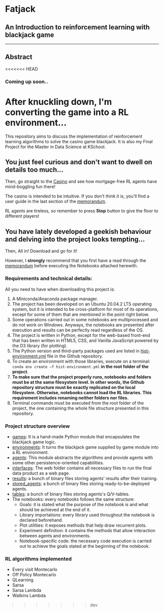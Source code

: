 # Fatjack 
## An Introduction to reinforcement learning with blackjack game
-----
## Abstract

<<<<<<< HEAD
### Coming up soon..
After knuckling down, I'm converting the game into a RL environment...
=======
This repository aims to discuss the implementation of reinforcement learning algorithms to solve the casino game blackjack. It is also my Final
Project for the Master in Data Science at KSchool.

## You just feel curious and don't want to dwell on details too much...

Then, go straight to the [Casino](http://34.77.255.37) and see how mortgage-free RL agents have mind-boggling fun there!

The casino is intended to be intuitive. If you don't think it is, you'll find a user guide in the last section of the [memorandum](../master/Memorandum.pdf).

RL agents are tireless, so remember to press **Stop** button to give the floor to different players!

## You have lately developed a geekish behaviour and delving into the project looks tempting...

Then, All in! Download and go for it!

However, I **strongly** recommend that you first have a read through the [memorandum](../master/Memorandum.pdf) before executing the Notebooks attached herewith.

### Requirements and technical details:

All you need to have when downloading this project is: 

1. A Miniconda/Anaconda package manager. 
2. The project has been developed on an Ubuntu 20.04.2 LTS operating system,
but it is intended to be cross-platform for most of its operations, except for some of them that are mentioned in the point right below. 
3. Some operations carried out in some notebooks are multiprocessed and do not work on Windows.
Anyways, the notebooks are presented after execution and results can be perfectly read regardless of the OS. 
4. The project is written in Python, except for the web-based front-end that has been written in
HTML5, CSS, and Vanilla JavaScript powered by the D3 library (for plotting). 
5. The Python version and third-party packages used are listed in [hist-environment.yml](../master/hist-environment.yml) file in the Github repository.  
6. To create an environment with those libraries, execute on a terminal: `conda env create –f hist-environment.yml` **in the root folder of the project**. 
7. **To make sure that the project properly runs, notebooks and folders must be at the same filesystem level. In other words, the Github repository
structure must be exactly replicated on the local filesystem. Otherwise, notebooks cannot load the RL libraries.
This requirement includes renaming neither folders nor files.** 
8. Terminal commands must be executed from the root folder of the project, the one containing the whole file structure presented in this repository.

### Project structure overview

- [games](../master/games): It is a hand-made Python module that encapsulates the blackjack game logic.
- [environments](../master/environments): It turns the blackjack game supplied by game module into a RL environment.
- [agents](../master/agents): This module abstracts the algorithms and provide agents with some other persistence-oriented capabilities.
- [interfaces](../master/interfaces): The web folder contains all necessary files to run the final data product as a web page.
- [results](../master/results): a bunch of binary files storing agents’ results after their training.
- [stored_agents](../master/stored_agents): a bunch of binary files storing ready-to-be-deployed agents.
- [tables](../master/tables): a bunch of binary files storing agents's Q/V-tables.
- The notebooks: every notebooks follows the same structure:
  * Goals: it is stated what the purpose of the notebook is and what should be achieved at the end of it. 
  * Library importations: every library used throughout the notebook is declared beforehand. 
  * Plot utilities: it exposes methods that help draw recurrent plots. 
  * Experiment definition: it contains the methods that allow interaction between agents and environments.  
  * Notebook-specific code: the necessary code execution is carried out to achieve the goals stated at the beginning of the notebook. 

### RL algorithms implemented

- Every visit Montecarlo
- Off Policy Montecarlo
- QLearning
- Sarsa
- Sarsa Lambda
- Watkins Lambda
>>>>>>> dev
